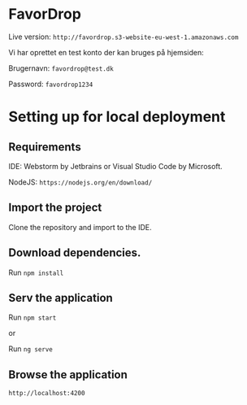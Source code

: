 # FavorDrop
Live version: `http://favordrop.s3-website-eu-west-1.amazonaws.com`

Vi har oprettet en test konto der kan bruges på hjemsiden:

Brugernavn: `favordrop@test.dk`

Password: `favordrop1234`

# Setting up for local deployment
## Requirements
IDE: Webstorm by Jetbrains or Visual Studio Code by Microsoft.

NodeJS: `https://nodejs.org/en/download/`

## Import the project 
Clone the repository and import to the IDE.

## Download dependencies.
Run `npm install`

## Serv the application
Run `npm start`

or

Run `ng serve`

## Browse the application
`http://localhost:4200`
